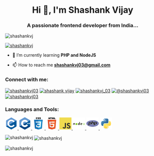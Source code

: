 <h1 align="center">Hi 👋, I'm Shashank Vijay</h1>
<h3 align="center">A passionate frontend developer from India...</h3>

<p align="left"> <img src="https://komarev.com/ghpvc/?username=shashankvj&label=Profile%20views&color=0e75b6&style=flat" alt="shashankvj" /> </p>

<p align="left"> <a href="https://github.com/ryo-ma/github-profile-trophy"><img src="https://github-profile-trophy.vercel.app/?username=shashankvj" alt="shashankvj" /></a> </p>

- 🌱 I’m currently learning **PHP and NodeJS**

- 📫 How to reach me **shashankvj03@gmail.com**

<h3 align="left">Connect with me:</h3>
<p align="left">
<a href="https://twitter.com/shashankvj03" target="blank"><img align="center" src="https://raw.githubusercontent.com/rahuldkjain/github-profile-readme-generator/master/src/images/icons/Social/twitter.svg" alt="shashankvj03" height="30" width="40" /></a>
<a href="https://linkedin.com/in/shashank vijay" target="blank"><img align="center" src="https://raw.githubusercontent.com/rahuldkjain/github-profile-readme-generator/master/src/images/icons/Social/linked-in-alt.svg" alt="shashank vijay" height="30" width="40" /></a>
<a href="https://instagram.com/shashankvj_03" target="blank"><img align="center" src="https://raw.githubusercontent.com/rahuldkjain/github-profile-readme-generator/master/src/images/icons/Social/instagram.svg" alt="shashankvj_03" height="30" width="40" /></a>
<a href="https://medium.com/@shashankvj03" target="blank"><img align="center" src="https://raw.githubusercontent.com/rahuldkjain/github-profile-readme-generator/master/src/images/icons/Social/medium.svg" alt="@shashankvj03" height="30" width="40" /></a>
<a href="https://www.hackerrank.com/shashankvj03" target="blank"><img align="center" src="https://raw.githubusercontent.com/rahuldkjain/github-profile-readme-generator/master/src/images/icons/Social/hackerrank.svg" alt="shashankvj03" height="30" width="40" /></a>
</p>

<h3 align="left">Languages and Tools:</h3>
<p align="left"> <a href="https://www.cprogramming.com/" target="_blank" rel="noreferrer"> <img src="https://raw.githubusercontent.com/devicons/devicon/master/icons/c/c-original.svg" alt="c" width="40" height="40"/> </a> <a href="https://www.w3schools.com/cpp/" target="_blank" rel="noreferrer"> <img src="https://raw.githubusercontent.com/devicons/devicon/master/icons/cplusplus/cplusplus-original.svg" alt="cplusplus" width="40" height="40"/> </a> <a href="https://www.w3schools.com/css/" target="_blank" rel="noreferrer"> <img src="https://raw.githubusercontent.com/devicons/devicon/master/icons/css3/css3-original-wordmark.svg" alt="css3" width="40" height="40"/> </a> <a href="https://www.w3.org/html/" target="_blank" rel="noreferrer"> <img src="https://raw.githubusercontent.com/devicons/devicon/master/icons/html5/html5-original-wordmark.svg" alt="html5" width="40" height="40"/> </a> <a href="https://developer.mozilla.org/en-US/docs/Web/JavaScript" target="_blank" rel="noreferrer"> <img src="https://raw.githubusercontent.com/devicons/devicon/master/icons/javascript/javascript-original.svg" alt="javascript" width="40" height="40"/> </a> <a href="https://nodejs.org" target="_blank" rel="noreferrer"> <img src="https://raw.githubusercontent.com/devicons/devicon/master/icons/nodejs/nodejs-original-wordmark.svg" alt="nodejs" width="40" height="40"/> </a> <a href="https://www.php.net" target="_blank" rel="noreferrer"> <img src="https://raw.githubusercontent.com/devicons/devicon/master/icons/php/php-original.svg" alt="php" width="40" height="40"/> </a> <a href="https://www.python.org" target="_blank" rel="noreferrer"> <img src="https://raw.githubusercontent.com/devicons/devicon/master/icons/python/python-original.svg" alt="python" width="40" height="40"/> </a> </p>

<p><img align="left" src="https://github-readme-stats.vercel.app/api/top-langs?username=shashankvj&show_icons=true&locale=en&layout=compact" alt="shashankvj" /></p>

<p>&nbsp;<img align="center" src="https://github-readme-stats.vercel.app/api?username=shashankvj&show_icons=true&locale=en" alt="shashankvj" /></p>

<p><img align="center" src="https://github-readme-streak-stats.herokuapp.com/?user=shashankvj&" alt="shashankvj" /></p>
